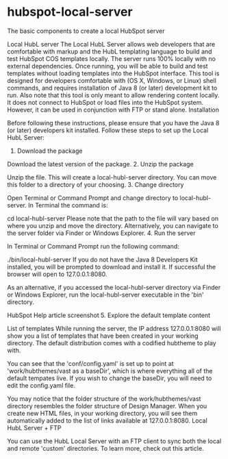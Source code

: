 # hubspot-local-server
The basic components to create a local HubSpot server

Local HubL server
The Local HubL Server allows web developers that are comfortable with markup and the HubL templating language to build and test HubSpot COS templates locally. The server runs 100% locally with no external dependencies.  Once running, you will be able to build and test templates without loading templates into the HubSpot interface. 
This tool is designed for developers comfortable with (OS X, Windows, or Linux) shell commands, and requires installation of Java 8 (or later) development kit to run. Also note that this tool is only meant to allow rendering content locally. It does not connect to HubSpot or load files into the HubSpot system. However, it can be used in conjunction with FTP or stand alone.
Installation

Before following these instructions, please ensure that you have the Java 8 (or later) developers kit installed. Follow these steps to set up the Local HubL Server:

1. Download the package

Download the latest version of the package.
2. Unzip the package

Unzip the file. This will create a local-hubl-server directory. You can move this folder to a directory of your choosing.
3. Change directory

Open Terminal or Command Prompt and change directory to local-hubl-server. In Terminal the command is:

cd local-hubl-server
Please note that the path to the file will vary based on where you unzip and move the directory. Alternatively, you can navigate to the server folder via Finder or Windows Explorer.
4. Run the server

In Terminal or Command Prompt run the following command:

./bin/local-hubl-server
If you do not have the Java 8 Developers Kit installed, you will be prompted to download and install it. If successful the browser will open to 127.0.0.1:8080.

As an alternative, if you accessed the local-hubl-server directory via Finder or Windows Explorer, run the local-hubl-server executable in the 'bin' directory.

HubSpot Help article screenshot
5. Explore the default template content

List of templates
While running the server, the IP address 127.0.0.1:8080 will show you a list of templates that have been created in your working directory. The default distribution comes with a codified hubtheme to play with.

You can see that the 'conf/config.yaml' is set up to point at 'work/hubthemes/vast as a baseDir', which is where everything all of the default tempates live. If you wish to change the baseDir, you will need to edit the config.yaml file.

You may notice that the folder structure of the work/hubthemes/vast directory resembles the folder structure of Design Manager. When you create new HTML files, in your working directory, you will see them automatically added to the list of links available at 127.0.0.1:8080.
Local HubL Server + FTP

You can use the HubL Local Server with an FTP client to sync both the local and remote 'custom' directories. To learn more, check out this article.
